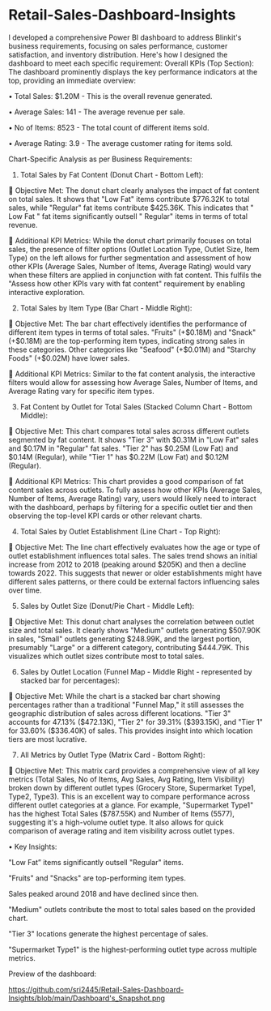 # Retail-Sales-Dashboard-Insights
I developed a comprehensive Power BI dashboard to address Blinkit's business requirements, focusing on sales performance, customer satisfaction, and inventory distribution. 
Here's how I designed the dashboard to meet each specific requirement:
Overall KPIs (Top Section):
The dashboard prominently displays the key performance indicators at the top, providing an immediate overview:

•	Total Sales: $1.20M - This is the overall revenue generated.

•	Average Sales: 141 - The average revenue per sale.

•	No of Items: 8523 - The total count of different items sold.

•	Average Rating: 3.9 - The average customer rating for items sold.

Chart-Specific Analysis as per Business Requirements:
1.	Total Sales by Fat Content (Donut Chart - Bottom Left):
   
	Objective Met: The donut chart clearly analyses the impact of fat content on total sales. It shows that "Low Fat" items contribute $776.32K to total sales, while "Regular" fat items contribute $425.36K. This indicates that " Low Fat " fat items significantly outsell " Regular" items in terms of total revenue.

	Additional KPI Metrics: While the donut chart primarily focuses on total sales, the presence of filter options (Outlet Location Type, Outlet Size, Item Type) on the left allows for further segmentation and assessment of how other KPIs (Average Sales, Number of Items, Average Rating) would vary when these filters are applied in conjunction with fat content. This fulfils the "Assess how other KPIs vary with fat content" requirement by enabling interactive exploration.

2.	Total Sales by Item Type (Bar Chart - Middle Right):
   
	Objective Met: The bar chart effectively identifies the performance of different item types in terms of total sales. "Fruits" (+$0.18M) and "Snack" (+$0.18M) are the top-performing item types, indicating strong sales in these categories. Other categories like "Seafood" (+$0.01M) and "Starchy Foods" (+$0.02M) have lower sales.

	Additional KPI Metrics: Similar to the fat content analysis, the interactive filters would allow for assessing how Average Sales, Number of Items, and Average Rating vary for specific item types.

3.	Fat Content by Outlet for Total Sales (Stacked Column Chart - Bottom Middle):
   
	Objective Met: This chart compares total sales across different outlets segmented by fat content. It shows "Tier 3" with $0.31M in "Low Fat" sales and $0.17M in "Regular" fat sales. "Tier 2" has $0.25M (Low Fat) and $0.14M (Regular), while "Tier 1" has $0.22M (Low Fat) and $0.12M (Regular).

	Additional KPI Metrics: This chart provides a good comparison of fat content sales across outlets. To fully assess how other KPIs (Average Sales, Number of Items, Average Rating) vary, users would likely need to interact with the dashboard, perhaps by filtering for a specific outlet tier and then observing the top-level KPI cards or other relevant charts.

4.	Total Sales by Outlet Establishment (Line Chart - Top Right):
   
	Objective Met: The line chart effectively evaluates how the age or type of outlet establishment influences total sales. The sales trend shows an initial increase from 2012 to 2018 (peaking around $205K) and then a decline towards 2022. This suggests that newer or older establishments might have different sales patterns, or there could be external factors influencing sales over time.

5.	Sales by Outlet Size (Donut/Pie Chart - Middle Left):
    
	Objective Met: This donut chart analyses the correlation between outlet size and total sales. It clearly shows "Medium" outlets generating $507.90K in sales, "Small" outlets generating $248.99K, and the largest portion, presumably "Large" or a different category, contributing $444.79K. This visualizes which outlet sizes contribute most to total sales.

6.	Sales by Outlet Location (Funnel Map - Middle Right - represented by stacked bar for percentages):
    
	Objective Met: While the chart is a stacked bar chart showing percentages rather than a traditional "Funnel Map," it still assesses the geographic distribution of sales across different locations. "Tier 3" accounts for 47.13% ($472.13K), "Tier 2" for 39.31% ($393.15K), and "Tier 1" for 33.60% ($336.40K) of sales. This provides insight into which location tiers are most lucrative.

7.	All Metrics by Outlet Type (Matrix Card - Bottom Right):
    
	Objective Met: This matrix card provides a comprehensive view of all key metrics (Total Sales, No of Items, Avg Sales, Avg Rating, Item Visibility) broken down by different outlet types (Grocery Store, Supermarket Type1, Type2, Type3). This is an excellent way to compare performance across different outlet categories at a glance. For example, "Supermarket Type1" has the highest Total Sales ($787.55K) and Number of Items (5577), suggesting it's a high-volume outlet type. It also allows for quick comparison of average rating and item visibility across outlet types.

•	Key Insights:

"Low Fat” items significantly outsell "Regular" items.

"Fruits" and "Snacks" are top-performing item types.

Sales peaked around 2018 and have declined since then.

"Medium" outlets contribute the most to total sales based on the provided chart.

"Tier 3" locations generate the highest percentage of sales.

"Supermarket Type1" is the highest-performing outlet type across multiple metrics.

Preview of the dashboard:

https://github.com/sri2445/Retail-Sales-Dashboard-Insights/blob/main/Dashboard's_Snapshot.png
